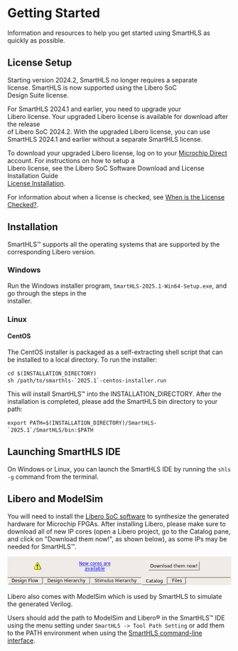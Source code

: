 # Getting Started

Information and resources to help you get started using SmartHLS as quickly as possible.

## License Setup

Starting version 2024.2, SmartHLS no longer requires a separate<br /> license. SmartHLS is now supported using the Libero SoC<br /> Design Suite license.

For SmartHLS 2024.1 and earlier, you need to upgrade your<br /> Libero license. Your upgraded Libero license is available for download after the release<br /> of Libero SoC 2024.2. With the upgraded Libero license, you can use SmartHLS 2024.1 and earlier without a separate SmartHLS license.

To download your upgraded Libero license, log on to your [Microchip Direct](https://www.microchipdirect.com/fpga-software-products) account. For instructions on how to setup a<br /> Libero license, see the Libero SoC Software Download and License Installation Guide<br /> [License Installation](GUID-40BFB012-128A-4850-8C3C-FE907B6FCD5D.md).

For information about when a license is checked, see [When is the License Checked?](Chunk511006050.md#).

## Installation

SmartHLS™ supports all the operating systems that are supported by the<br /> corresponding Libero version.

### Windows

Run the Windows installer program, `SmartHLS-2025.1-Win64-Setup.exe`, and go through the steps in the<br /> installer.

### Linux

#### CentOS

The CentOS installer is packaged as a self-extracting shell script that can be installed to a local directory. To run the installer:

```
cd $(INSTALLATION_DIRECTORY)
sh /path/to/smarthls-`2025.1`-centos-installer.run
```

This will install SmartHLS™ into the INSTALLATION\_DIRECTORY. After the installation is completed, please add the SmartHLS bin directory to your path:

```
export PATH=$(INSTALLATION_DIRECTORY)/SmartHLS-`2025.1`/SmartHLS/bin:$PATH
```

## Launching SmartHLS IDE

On Windows or Linux, you can launch the SmartHLS IDE by running the `shls -g` command from the terminal.

## Libero and ModelSim

You will need to install the [Libero SoC software](https://www.microchip.com/en-us/products/fpgas-and-plds/fpga-and-soc-design-tools/fpga/libero-software-later-versions) to synthesize the generated hardware for Microchip FPGAs. After installing Libero, please make sure to download all of new IP cores \(open a Libero project, go to the Catalog pane, and click on "Download them now!", as shown below\), as some IPs may be needed for SmartHLS™.

![](GUID-C26E4A25-15E5-40CE-A56F-36BA06C4644A-low.png)

Libero also comes with ModelSim which is used by SmartHLS to simulate the generated Verilog.

Users should add the path to ModelSim and Libero® in the SmartHLS™ IDE using the menu setting under `SmartHLS -> Tool Path Setting` or add them to the PATH environment when using the [SmartHLS command-line interface](Chunk120481216.md#).

